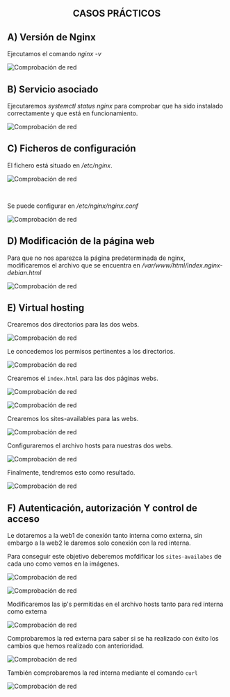 <h2 align="center">CASOS PRÁCTICOS</h2>

## A) Versión de Nginx

Ejecutamos el comando _nginx -v_

![Comprobación de red](./imagenes/A_VERSION_NGINX_INSTALADO.PNG)

## B) Servicio asociado

Ejecutaremos _systemctl status nginx_ para comprobar que ha sido instalado correctamente y que está en funcionamiento.

![Comprobación de red](./imagenes/B_SERVICIO_ASOCIADO.PNG)

## C) Ficheros de configuración

El fichero está situado en _/etc/nginx_.

![Comprobación de red](./imagenes/C_INSPECCIONAR_FICHEROS.PNG)

<br>

Se puede configurar en _/etc/nginx/nginx.conf_

![Comprobación de red](./imagenes/C_ARCHIVO_CONFIGURACION.PNG)

## D) Modificación de la página web

Para que no nos aparezca la página predeterminada de nginx, modificaremos el archivo que se encuentra en _/var/www/html/index.nginx-debian.html_

![Comprobación de red](./imagenes/D_MODIFICACION_PAGINAWEB.PNG)

## E) Virtual hosting

Crearemos dos directorios para las dos webs.

![Comprobación de red](./imagenes/E_VIRTUAL_HOSTING_CREACION_DIRECTORIO.PNG)

Le concedemos los permisos pertinentes a los directorios.

![Comprobación de red](./imagenes/E_VIRTUAL_HOSTING_CONCESION_PERMISOS.PNG)

Crearemos el `index.html` para las dos páginas webs.

![Comprobación de red](./imagenes/E_VIRTUAL_HOSTING_CREACION_INDEX1.PNG)

![Comprobación de red](./imagenes/E_VIRTUAL_HOSTING_CREACION_INDEX2.PNG)

Crearemos los sites-availables para las webs.

![Comprobación de red](./imagenes/E_VIRTUAL_HOSTING_SITES-AVAILABLE.PNG)

Configuraremos el archivo hosts para nuestras dos webs.

![Comprobación de red](./imagenes/E_VIRTUAL_HOSTING_ARCHIVO_HOSTS.PNG)

Finalmente, tendremos esto como resultado.

![Comprobación de red](./imagenes/E_VIRTUAL_HOSTING_RESULTADO_FINAL.PNG)

## F) Autenticación, autorización Y control de acceso

Le dotaremos a la web1 de conexión tanto interna como externa, sin embargo a la web2 le daremos solo conexión con la red interna.

Para conseguir este objetivo deberemos mofdificar los `sites-availabes` de cada uno como vemos en la imágenes.

![Comprobación de red](./imagenes/F_MODIFICACIÓN_SITES-AVAILABLE.PNG)

![Comprobación de red](./imagenes/F_MODIFICACIÓN_SITES-AVAILABLE2.PNG)

Modificaremos las ip's permitidas en el archivo hosts tanto para red interna como externa

![Comprobación de red](./imagenes/F_MODIFICACIÓN_ARCHIVO_HOSTS.PNG)

Comprobaremos la red externa para saber si se ha realizado con éxito los cambios que hemos realizado con anterioridad.

![Comprobación de red](./imagenes/F_COMPROBACION_REDEXTERNA_OPCIONBUENA.PNG)

También comprobaremos la red interna mediante el comando `curl`

![Comprobación de red](./imagenes/F_COMPROBACION_REDINTERNA_CURL.PNG)




